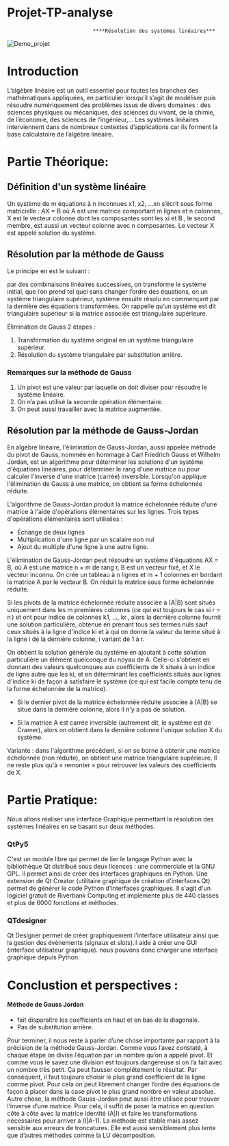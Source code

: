 # Projet-TP-analyse 
                                ****Résolution des systémes linéaires***

 
  
![Demo_projet](https://user-images.githubusercontent.com/57879341/103366327-a2c71900-4ac2-11eb-906a-6401b3320965.gif)

# Introduction 

L’algèbre linéaire est un outil essentiel pour toutes les branches des mathématiques appliquées,
en particulier lorsqu’il s’agit de modéliser puis résoudre numériquement des problèmes issus de
divers domaines : des sciences physiques ou mécaniques, des sciences du vivant, de la chimie, de
l’économie, des sciences de l’ingénieur,...
Les systèmes linéaires interviennent dans de nombreux contextes d’applications car ils forment
la base calculatoire de l’algèbre linéaire.




# Partie Théorique: 


## Définition d'un système linéaire 

Un système de m équations à n inconnues x1, x2, ...xn s’écrit sous forme matricielle : AX = B où A est une matrice comportant m lignes et n colonnes,
X est le vecteur colonne dont les composantes sont les xi et B , le second
membre, est aussi un vecteur colonne avec n composantes.
Le vecteur X est appelé solution du système.




## Résolution par la méthode de Gauss
Le principe en est le suivant : 

par des combinaisons linéaires successives, on
transforme le système initial, que l’on prend tel quel sans changer l’ordre
des équations, en un système triangulaire supérieur, système ensuite résolu
en commençant par la dernière des équations transformées.
On rappelle qu’un système est dit triangulaire supérieur si la matrice associée est triangulaire supérieure.

Élimination de Gauss
2 étapes :
1. Transformation du système original
en un système triangulaire supérieur.
2. Résolution du système triangulaire
par substitution arrière.

### Remarques sur la méthode de Gauss
1. Un pivot est une valeur par laquelle on doit diviser
 pour résoudre le système linéaire.
2. On n’a pas utilisé la seconde opération élémentaire.
3. On peut aussi travailler avec la matrice augmentée.

## Résolution par la  méthode de Gauss-Jordan

En algèbre linéaire, l'élimination de Gauss-Jordan, aussi appelée méthode du pivot de Gauss, nommée en hommage à Carl Friedrich Gauss et Wilhelm Jordan, est un algorithme pour déterminer les solutions d'un système d'équations linéaires, pour déterminer le rang d'une matrice ou pour calculer l'inverse d'une matrice (carrée) inversible. Lorsqu'on applique l'élimination de Gauss à une matrice, on obtient sa forme échelonnée réduite.


L'algorithme de Gauss-Jordan produit la matrice échelonnée réduite d'une matrice à l'aide d'opérations élémentaires sur les lignes. 
Trois types d'opérations élémentaires sont utilisées :

* Échange de deux lignes 
* Multiplication d'une ligne par un scalaire non nul 
* Ajout du multiple d'une ligne à une autre ligne.

L'élimination de Gauss-Jordan peut résoudre un système d'équations AX = B, où A est une matrice n × m de rang r, B est un vecteur fixé, et X le vecteur inconnu. On crée un tableau à n lignes et m + 1 colonnes en bordant la matrice A par le vecteur B. On réduit la matrice sous forme échelonnée réduite.

Si les pivots de la matrice échelonnée réduite associée à (A|B) sont situés uniquement dans les m premières colonnes (ce qui est toujours le cas si r = n ) et ont pour indice de colonnes k1, …, kr , alors la dernière colonne fournit une solution particulière, obtenue en prenant tous ses termes nuls sauf ceux situés à la ligne d'indice ki et à qui on donne la valeur du terme situé à la ligne i de la dernière colonne, i variant de 1 à r.

On obtient la solution générale du système en ajoutant à cette solution particulière un élément quelconque du noyau de A. Celle-ci s'obtient en donnant des valeurs quelconques aux coefficients de X situés à un indice de ligne autre que les ki, et en déterminant les coefficients situés aux lignes d'indice ki de façon à satisfaire le système (ce qui est facile compte tenu de la forme échelonnée de la matrice).

* Si le dernier pivot de la matrice échelonnée réduite associée à (A|B) se situe dans la dernière colonne, alors il n'y a pas de solution.

* Si la matrice A est carrée inversible (autrement dit, le système est de Cramer), alors on obtient dans la dernière colonne l'unique solution X du système.

Variante : dans l'algorithme précédent, si on se borne à obtenir une matrice échelonnée (non réduite), on obtient une matrice triangulaire supérieure. Il ne reste plus qu'à « remonter » pour retrouver les valeurs des coefficients de X.

# Partie Pratique: 

Nous allons réaliser une interface Graphique permettant la résolution des systémes linéaires en se basant sur deux méthodes.
### QtPy5

C'est un module libre qui permet de lier le langage Python avec la bibliothèque Qt distribué sous deux licences : une commerciale et la GNU GPL. Il permet ainsi de créer des interfaces graphiques en Python. Une extension de Qt Creator (utilitaire graphique de création d'interfaces Qt) permet de générer le code Python d'interfaces graphiques.
Il s'agit d'un logiciel gratuit de Riverbank Computing et implémente plus de 440 classes et plus de 6000 fonctions et méthodes.

### QTdesigner 


Qt Designer permet de créer graphiquement l’interface utilisateur ainsi que la gestion des évènements (signaux et
slots).il aide à créer une GUI (interface utilisateur graphique). nous pouvons donc  charger une interface graphique depuis Python.

# Conclustion et perspectives :

#### Méthode de Gauss Jordan
* fait disparaître les
coefficients en haut et en
bas de la diagonale.
* Pas de substitution arrière.

Pour terminer, il nous reste à parler d’une chose importante par rapport à la précision de la méthode Gauss-Jordan. Comme vous l’avez constaté, à chaque étape on divise l’équation par un nombre qu’on a appelé pivot. Et comme vous le savez une division est toujours dangereuse si on l’a fait avec un nombre très petit. Ça peut fausser complétement le résultat. Par conséquent, il faut toujours choisir le plus grand coefficient de la ligne comme pivot. Pour cela on peut librement changer l’ordre des équations de façon à placer dans la case pivot le plus grand nombre en valeur absolue. Autre chose, la méthode Gauss-Jordan peut aussi être utilisée pour trouver l’inverse d’une matrice. Pour cela, il suffit de poser la matrice en question côte à côte avec la matrice identité (A|I) et faire les transformations nécessaires pour arriver à (I|A-1). La méthode est stable mais assez sensible aux erreurs de troncatures. Elle est aussi sensiblement plus lente que d’autres méthodes comme la LU décomposition.
